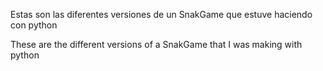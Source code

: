 Estas son las diferentes versiones de un SnakGame que estuve haciendo con python


These are the different versions of a SnakGame that I was making with python
